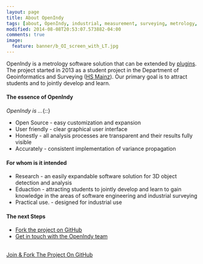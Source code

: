 ```yaml
---
layout: page
title: About OpenIndy
tags: [about, OpenIndy, industrial, measurement, surveying, metrology, laser, tracker, tacheometer, tachymeter, Industrie, Vermessung]
modified: 2014-08-08T20:53:07.573882-04:00
comments: true
image:
  feature: banner/b_OI_screen_with_LT.jpg
---
```


OpenIndy is a metrology software solution that can be extended by [plugins](https://github.com/OpenIndy/OiPluginTemplate). The project started in 2013 as a student project in the Department of Geoinformatics and Surveying ([HS Mainz](https://www.hs-mainz.de/studium/studiengaenge/technik/geoinformatik-bsc-kombinierter-studiengang/uebersicht/)). Our primary goal is to attract students and to jointly develop and learn.


#### The essence of OpenIndy
*OpenIndy is ...*{::}

* Open Source - easy customization and expansion
* User friendly - clear graphical user interface
* Honestly - all analysis processes are transparent and their results fully visible
* Accurately - consistent implementation of variance propagation

#### For whom is it intended

* Research - an easily expandable software solution for 3D object detection and analysis
* Eduaction - attracting students to jointly develop and learn to gain knowledge in the areas of software engineering and industrial surveying
* Practical use. - designed for industrial use

#### The next Steps

* [Fork the project on GitHub](/download)
* [Get in touch with the OpenIndy team](https://www.sigma3d.de/leistungen/softwareentwicklung/)

<br>
<a markdown="0" href="https://github.com/OpenIndy/OpenIndy" class="btn">Join & Fork The Project On GitHub</a>

